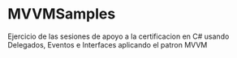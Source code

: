 # MVVMSamples

Ejercicio de las sesiones de apoyo a la certificacion en C# usando Delegados, Eventos e Interfaces aplicando el patron MVVM

